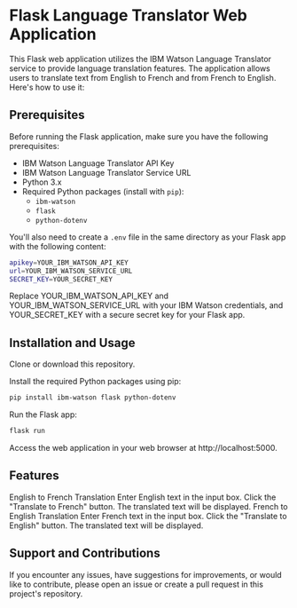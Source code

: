 # Flask Language Translator Web Application

This Flask web application utilizes the IBM Watson Language Translator service to provide language translation features. The application allows users to translate text from English to French and from French to English. Here's how to use it:

## Prerequisites

Before running the Flask application, make sure you have the following prerequisites:

- IBM Watson Language Translator API Key
- IBM Watson Language Translator Service URL
- Python 3.x
- Required Python packages (install with `pip`):
  - `ibm-watson`
  - `flask`
  - `python-dotenv`

You'll also need to create a `.env` file in the same directory as your Flask app with the following content:

```bash
apikey=YOUR_IBM_WATSON_API_KEY
url=YOUR_IBM_WATSON_SERVICE_URL
SECRET_KEY=YOUR_SECRET_KEY
```


Replace YOUR_IBM_WATSON_API_KEY and YOUR_IBM_WATSON_SERVICE_URL with your IBM Watson credentials, and YOUR_SECRET_KEY with a secure secret key for your Flask app.

## Installation and Usage


Clone or download this repository.

Install the required Python packages using pip:

```bash
pip install ibm-watson flask python-dotenv
```


Run the Flask app:
```bash
flask run
```
Access the web application in your web browser at http://localhost:5000.

## Features

English to French Translation
Enter English text in the input box.
Click the "Translate to French" button.
The translated text will be displayed.
French to English Translation
Enter French text in the input box.
Click the "Translate to English" button.
The translated text will be displayed.

## Support and Contributions
If you encounter any issues, have suggestions for improvements, or would like to contribute, please open an issue or create a pull request in this project's repository.





